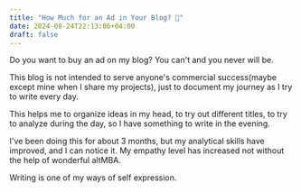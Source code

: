 ```yaml
---
title: "How Much for an Ad in Your Blog? 💸"
date: 2024-08-24T22:13:06+04:00
draft: false
---
```

Do you want to buy an ad on my blog? You can't and you never will be.

This blog is not intended to serve anyone's commercial success(maybe except mine when I share my projects), just to document my journey as I try to write every day. 

This helps me to organize ideas in my head, to try out different titles, to try to analyze during the day, so I have something to write in the evening.

I've been doing this for about 3 months, but my analytical skills have improved, and I can notice it. My empathy level has increased not without the help of wonderful altMBA.

Writing is one of my ways of self expression.